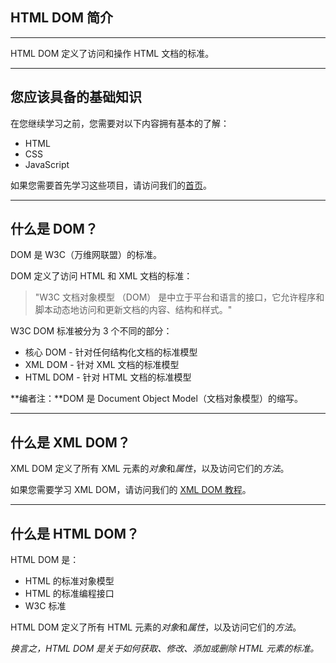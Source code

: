 ## HTML DOM 简介

* * *

HTML DOM 定义了访问和操作 HTML 文档的标准。

* * *

## 您应该具备的基础知识

在您继续学习之前，您需要对以下内容拥有基本的了解：

+   HTML
+   CSS
+   JavaScript

如果您需要首先学习这些项目，请访问我们的[首页](https://www.runoob.com/)。

* * *

## 什么是 DOM？

DOM 是 W3C（万维网联盟）的标准。

DOM 定义了访问 HTML 和 XML 文档的标准：

> "W3C 文档对象模型 （DOM） 是中立于平台和语言的接口，它允许程序和脚本动态地访问和更新文档的内容、结构和样式。"

W3C DOM 标准被分为 3 个不同的部分：

+   核心 DOM - 针对任何结构化文档的标准模型
+   XML DOM - 针对 XML 文档的标准模型
+   HTML DOM - 针对 HTML 文档的标准模型

**编者注：**DOM 是 Document Object Model（文档对象模型）的缩写。

* * *

## 什么是 XML DOM？

XML DOM 定义了所有 XML 元素的*对象*和*属性*，以及访问它们的*方法*。

如果您需要学习 XML DOM，请访问我们的 [XML DOM 教程](https://www.runoob.com/dom/ "XML DOM 教程")。

* * *

## 什么是 HTML DOM？

HTML DOM 是：

+   HTML 的标准对象模型
+   HTML 的标准编程接口
+   W3C 标准

HTML DOM 定义了所有 HTML 元素的*对象*和*属性*，以及访问它们的*方法*。

*换言之，HTML DOM 是关于如何获取、修改、添加或删除 HTML 元素的标准。*
